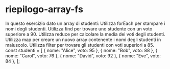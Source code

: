 # riepilogo-array-fs

In questo esercizio dato un array di studenti:
Utilizza forEach per stampare i nomi degli studenti.
Utilizza find per trovare uno studente con un voto superiore a 90.
Utilizza reduce per calcolare la media dei voti degli studenti.
Utilizza map per creare un nuovo array contenente i nomi degli studenti in maiuscolo.
Utilizza filter per trovare gli studenti con voti superiori a 85.
const studenti = [
  { nome: "Alice", voto: 95 },
  { nome: "Bob", voto: 88 },
  { nome: "Carol", voto: 76 },
  { nome: "David", voto: 92 },
  { nome: "Eve", voto: 84 },
];
